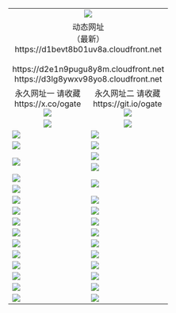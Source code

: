 ﻿<table>
  <tr></tr>
  <tr><td colspan=2 align=center><img src="https://d1bevt8b01uv8a.cloudfront.net/Up/oGate.jpg" /></td></tr>
  <tr><td colspan=2 align=center>动态网址<br/>（最新）
<br>https://d1bevt8b01uv8a.cloudfront.net
<br>
<br>https://d2e1n9pugu8y8m.cloudfront.net
<br>https://d3lg8ywxv98yo8.cloudfront.net
    </td>
  </tr>
  <tr>
    <td align=center>永久网址一 请收藏<br/>https://x.co/ogate<br><img src="https://d1bevt8b01uv8a.cloudfront.net/Up/0WMGD1.png" /></td>
    <td align=center>永久网址二 请收藏<br/>https://git.io/ogate<br><img src="https://d1bevt8b01uv8a.cloudfront.net/Up/0WMGD2.png" /></td>
  </tr>
  <tr>
    <td align=center><a href="https://d1bevt8b01uv8a.cloudfront.net/?from=github"><img src="https://d1bevt8b01uv8a.cloudfront.net/Up/0WMPG.jpg" /></a></td>
    <td align=center><a href="https://d1bevt8b01uv8a.cloudfront.net/ogUP.aspx?name=0oGate.apk&from=github"><img src="https://d1bevt8b01uv8a.cloudfront.net/Up/0WMAZ.jpg" /></a></td>
  </tr>
  <tr>
    <td><a href="https://d1bevt8b01uv8a.cloudfront.net/oNote.aspx?id=oGate&from=github" target="_blank"><img src="https://d1bevt8b01uv8a.cloudfront.net/Up/0WCYY.jpg" /></a></td>
    <td><a href="https://d1bevt8b01uv8a.cloudfront.net/oNote.aspx?id=oNote&from=github" target="_blank"><img src="https://d1bevt8b01uv8a.cloudfront.net/Up/0WZTT.jpg" /></a></td>
  </tr>
  <tr>
    <td><a href="https://d1bevt8b01uv8a.cloudfront.net/ogDY.aspx?from=github" target="_blank"><img src="https://d1bevt8b01uv8a.cloudfront.net/Up/DY.jpg"/></a></td>
    <td><a href="https://d1bevt8b01uv8a.cloudfront.net/ogST.aspx?from=github" target="_blank"><img src="https://d1bevt8b01uv8a.cloudfront.net/Up/ST.jpg"/></a></td>
  </tr>
  <tr>
    <td rowspan=2><a href="https://d1bevt8b01uv8a.cloudfront.net/ogUP.aspx?name=WJ.mp4&from=github" target="_blank"><img src="https://d1bevt8b01uv8a.cloudfront.net/Up/WJ.jpg" /></a></td>
    <td><a href="https://d1bevt8b01uv8a.cloudfront.net/ogUP.aspx?name=DKC.mp4&count=17&from=github" target="_blank"><img src="https://d1bevt8b01uv8a.cloudfront.net/Up/DKC.jpg" /></a></td> 
  </tr>
  <tr>
    <td><a href="https://d1bevt8b01uv8a.cloudfront.net/ogUP.aspx?name=LRWS.mp4&count=6B:14,5A:10,5B:35,4A:14,4B:19,3A:10,3B:26,2A:16,2B:21,1A:23,1B:29&from=github" target="_blank"><img src="https://d1bevt8b01uv8a.cloudfront.net/Up/LRWS.jpg" /></a></td>
  </tr>
  <tr>
    <td><a href="https://d1bevt8b01uv8a.cloudfront.net/ogUP.aspx?name=JQR.mp4&count=2&from=github" target="_blank"><img src="https://d1bevt8b01uv8a.cloudfront.net/Up/JQR.jpg" /></a></td>   
    <td rowspan=2><a href="https://d1bevt8b01uv8a.cloudfront.net/ogUP.aspx?name=JP.mp4&count=9&from=github" target="_blank"><img src="https://d1bevt8b01uv8a.cloudfront.net/Up/JP.jpg" /></td>
  </tr>
  <tr>
    <td><a href="https://d1bevt8b01uv8a.cloudfront.net/ogUP.aspx?name=ZSJ.mp4&count=16&from=github" target="_blank"><img src="https://d1bevt8b01uv8a.cloudfront.net/Up/ZSJ.jpg" /></a></td>
  </tr>
  <tr>
    <td><a href="https://d1bevt8b01uv8a.cloudfront.net/ogUP.aspx?name=SSZJ.mp4&count=7&current=2&from=github" target="_blank"><img src="https://d1bevt8b01uv8a.cloudfront.net/Up/SSZJ.jpg" /></a></td>
    <td><a href="https://d1bevt8b01uv8a.cloudfront.net/ogUP.aspx?name=WH.mp4&from=github" target="_blank"><img src="https://d1bevt8b01uv8a.cloudfront.net/Up/WH.jpg" /></a></td>
  </tr>
  <tr>
    <td><a href="https://d1bevt8b01uv8a.cloudfront.net/ogUP.aspx?name=DWHM.mp4&from=github" target="_blank"><img src="https://d1bevt8b01uv8a.cloudfront.net/Up/DWHM.jpg" /></a></td>
    <td><a href="https://d1bevt8b01uv8a.cloudfront.net/ogUP.aspx?name=XTFY.mp4&count=24&from=github" target="_blank"><img src="https://d1bevt8b01uv8a.cloudfront.net/Up/XTFY.jpg" /></a></td>
  </tr>
  <tr>
    <td><a href="https://d1bevt8b01uv8a.cloudfront.net/ogUP.aspx?name=4SQQ.mp4&count=06:10&current=06:10&from=github" target="_blank"><img src="https://d1bevt8b01uv8a.cloudfront.net/Up/4SQQ0.jpg" /></a></td>
    <td><a href="https://d1bevt8b01uv8a.cloudfront.net/ogUP.aspx?name=4SHQ.mp4&count=06:9&current=06:9&from=github" target="_blank"><img src="https://d1bevt8b01uv8a.cloudfront.net/Up/4SHQ0.jpg" /></a></td>
  </tr>
  <tr>
    <td><a href="https://d1bevt8b01uv8a.cloudfront.net/ogUP.aspx?name=4SZG.mp4&count=06:9&current=06:9&from=github" target="_blank"><img src="https://d1bevt8b01uv8a.cloudfront.net/Up/4SZG0.jpg" /></a></td>
    <td><a href="https://d1bevt8b01uv8a.cloudfront.net/ogUP.aspx?name=4SDJ.mp4&count=06:14&current=06:13&from=github" target="_blank"><img src="https://d1bevt8b01uv8a.cloudfront.net/Up/4SDJ0.jpg" /></a></td>
  </tr>
  <tr>
    <td><a href="https://d1bevt8b01uv8a.cloudfront.net/onUP.aspx?name=https://x.co/dtw99&from=github" target="_blank"><img src="https://d1bevt8b01uv8a.cloudfront.net/Up/0DTW.jpg"/></a></td>
    <td><a href="https://d1bevt8b01uv8a.cloudfront.net/onUP.aspx?name=https://d2tyo2h9ydw5hf.cloudfront.net/acenter/&from=github" target="_blank"><img src="https://d1bevt8b01uv8a.cloudfront.net/Up/0TDW.jpg" /></a></td>
  </tr>
  <tr>
    <td><a href="https://d1bevt8b01uv8a.cloudfront.net/onUP.aspx?name=https://d3qz7yth5i2rae.cloudfront.net/gb/nsc413.htm&from=github" target="_blank"><img src="https://d1bevt8b01uv8a.cloudfront.net/Up/0DJY.jpg" /></a></td>
    <td><a href="https://d1bevt8b01uv8a.cloudfront.net/onUP.aspx?name=https://dgyo0jey7vwa5.cloudfront.net/xtr/gb/prog204.html&from=github" target="_blank"><img src="https://d1bevt8b01uv8a.cloudfront.net/Up/0XTR.jpg" /></a></td>
  </tr>
  <tr>
    <td><a href="https://d1bevt8b01uv8a.cloudfront.net/onUP.aspx?name=https://d7203y8eitivv.cloudfront.net&from=github" target="_blank"><img src="https://d1bevt8b01uv8a.cloudfront.net/Up/0MHW.jpg" /></a></td>
    <td><a href="https://d1bevt8b01uv8a.cloudfront.net/onUP.aspx?name=https://d38z1xzg5vtneh.cloudfront.net&from=github" target="_blank"><img src="https://d1bevt8b01uv8a.cloudfront.net/Up/0ZJW.jpg" /></a></td>
  </tr>
  <tr>
    <td><a href="https://d1bevt8b01uv8a.cloudfront.net/ogUP.aspx?name=FG.zip&from=github" target="_blank"><img src="https://d1bevt8b01uv8a.cloudfront.net/Up/FG.jpg" /></a></td>
    <td><a href="https://d1bevt8b01uv8a.cloudfront.net/ogUP.aspx?name=FGA.apk&from=github" target="_blank"><img src="https://d1bevt8b01uv8a.cloudfront.net/Up/FGA.jpg" /></a></td>
  </tr>
  <tr>
    <td><a href="https://d1bevt8b01uv8a.cloudfront.net/ogUP.aspx?name=U.zip&from=github" target="_blank"><img src="https://d1bevt8b01uv8a.cloudfront.net/Up/U.jpg" /></a></td>
    <td><a href="https://d1bevt8b01uv8a.cloudfront.net/ogUP.aspx?name=UA.apk&from=github" target="_blank"><img src="https://d1bevt8b01uv8a.cloudfront.net/Up/UA.jpg" /></a></td>
  </tr>
  <tr>
    <td><a href="https://d1bevt8b01uv8a.cloudfront.net/ogUP.aspx?name=0iPPOTV.zip&from=github" target="_blank"><img src="https://d1bevt8b01uv8a.cloudfront.net/Up/0iPPOTV.jpg" /></a></td>
    <td><a href="https://d1bevt8b01uv8a.cloudfront.net/ogUP.aspx?name=0iNTD.apk&from=github" target="_blank"><img src="https://d1bevt8b01uv8a.cloudfront.net/Up/0iNTD.jpg" /></a></td>
  </tr>
</table>
